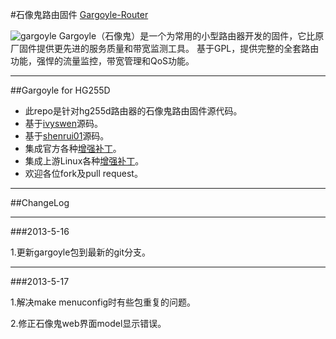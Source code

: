 #石像鬼路由固件 [Gargoyle-Router](http://gargoyle-router.com)

![gargoyle](https://secure.gravatar.com/avatar/bb56a0491ab33229aeca30b5c4bfc65a?s=420&d=https://a248.e.akamai.net/assets.github.com%2Fimages%2Fgravatars%2Fgravatar-org-420.png)
Gargoyle（石像鬼）是一个为常用的小型路由器开发的固件，它比原厂固件提供更先进的服务质量和带宽监测工具。
基于GPL，提供完整的全套路由功能，强悍的流量监控，带宽管理和QoS功能。

---

##Gargoyle for HG255D
* 此repo是针对hg255d路由器的石像鬼路由固件源代码。
* 基于[ivyswen](https://github.com/ivyswen/gargoyle)源码。
* 基于[shenrui01](https://github.com/shenrui01/attitude_adjustment)源码。
* 集成官方各种[增强补丁](http://patchwork.openwrt.org/)。
* 集成上游Linux各种[增强补丁](http://patchwork.kernel.org/)。
* 欢迎各位fork及pull request。

---

##ChangeLog

---

###2013-5-16

1.更新gargoyle包到最新的git分支。

---

###2013-5-17

1.解决make menuconfig时有些包重复的问题。

2.修正石像鬼web界面model显示错误。
